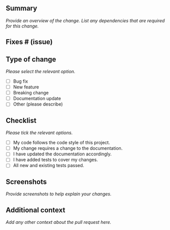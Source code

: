 ## Summary
_Provide an overview of the change. List any dependencies that are required for this change._

## Fixes # (issue)

## Type of change
_Please select the relevant option._
- [ ] Bug fix
- [ ] New feature
- [ ] Breaking change
- [ ] Documentation update
- [ ] Other (please describe)

## Checklist
_Please tick the relevant options._
- [ ] My code follows the code style of this project.
- [ ] My change requires a change to the documentation.
- [ ] I have updated the documentation accordingly.
- [ ] I have added tests to cover my changes.
- [ ] All new and existing tests passed.

## Screenshots
_Provide screenshots to help explain your changes._

## Additional context
_Add any other context about the pull request here._
